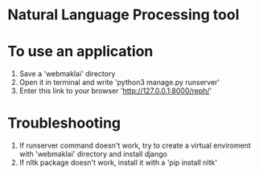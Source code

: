 # Natural Language Processing tool


# To use an application 

1. Save a 'webmaklai' directory
2. Open it in terminal and write 'python3 manage.py runserver' 
3. Enter this link to your browser 'http://127.0.0.1:8000/reph/'


 # Troubleshooting
 1. If runserver command doesn't work, try to create a virtual enviroment with 'webmaklai' directory and install django
 2. If nltk package doesn't work, install it with a 'pip install nltk'

